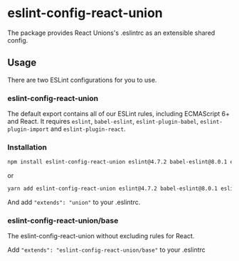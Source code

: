 # eslint-config-react-union

The package provides React Unions's .eslintrc as an extensible shared config.

## Usage

There are two ESLint configurations for you to use.

### eslint-config-react-union

The default export contains all of our ESLint rules, including ECMAScript 6+ and React. It requires `eslint`, `babel-eslint`, `eslint-plugin-babel`, `eslint-plugin-import` and `eslint-plugin-react`.

### Installation

```sh
npm install eslint-config-react-union eslint@4.7.2 babel-eslint@8.0.1 eslint-plugin-babel@4.1.2 eslint-plugin-react@7.4.0 eslint-plugin-import@2.7.0 --save-dev
```

or

```sh
yarn add eslint-config-react-union eslint@4.7.2 babel-eslint@8.0.1 eslint-plugin-babel@4.1.2 eslint-plugin-react@7.4.0 eslint-plugin-import@2.7.0 -D
```

And add `"extends": "union"` to your .eslintrc.

### eslint-config-react-union/base

The eslint-config-react-union without excluding rules for React.

Add `"extends": "eslint-config-react-union/base"` to your .eslintrc
